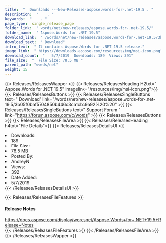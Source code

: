 ```yaml
---
title:  "  Downloads ---New-Releases-aspose.words-for-.net-19.5 . " 
description:  "    . " 
keywords:  "    . " 
page_type:  single_release_page
folder_link:  " words/net/new-releases/aspose.words-for-.net-19.5/"
folder_name:  " Aspose.Words for .NET 19.5"
download_link:  " /words/net/new-releases/aspose.words-for-.net-19.5/3b05f0baf5704850b446c3ca1cbc9a92"
download_text:  " Download"
intro_text:  " It contains Aspose.Words for .NET 19.5 release."
image_link:  " https://downloads.aspose.com/resources/img/msi-icon.png"
download_count:  "   5/7/2019  Downloads: 189  Views: 391"
file_size:  "  File Size: 78.5 MB "
parent_path: "words/net"
weight: 15 
---
```


{{< Releases/ReleasesWapper >}}
  {{< Releases/ReleasesHeading H2txt=" Aspose.Words for .NET 19.5" imagelink="/resources/img/msi-icon.png">}}
  {{< Releases/ReleasesButtons >}}
    {{< Releases/ReleasesSingleButtons text=" Download" link="/words/net/new-releases/aspose.words-for-.net-19.5/3b05f0baf5704850b446c3ca1cbc9a92%20%20" >}}
    {{< Releases/ReleasesSingleButtons text=" Support Forum " link="https://forum.aspose.com/c/words" >}}
  {{< Releases/ReleasesButtons >}}
  {{< Releases/ReleasesFileArea >}}
    {{< Releases/ReleasesHeading h4txt="File Details">}}
    {{< Releases/ReleasesDetailsUl >}}
             <li>Downloads:</li><li>189</li><li>File Size:</li><li>78.5 MB</li><li>Posted By:</li><li>AndreyN</li><li>Views:</li><li>392</li><li>Date Added:</li><li>5/7/2019</li>
    {{< /Releases/ReleasesDetailsUl >}}

  {{< Releases/ReleasesFileFeatures >}}
      <h4>Release Notes</h4><div><a href="https://docs.aspose.com/display/wordsnet/Aspose.Words+for+.NET+19.5+Release+Notes">https://docs.aspose.com/display/wordsnet/Aspose.Words+for+.NET+19.5+Release+Notes</a></div>
  {{< /Releases/ReleasesFileFeatures >}}
 {{< /Releases/ReleasesFileArea >}}
{{< /Releases/ReleasesWapper >}}


